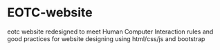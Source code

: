 # EOTC-website
eotc website redesigned to meet Human Computer Interaction rules and good practices for website designing using html/css/js and bootstrap
